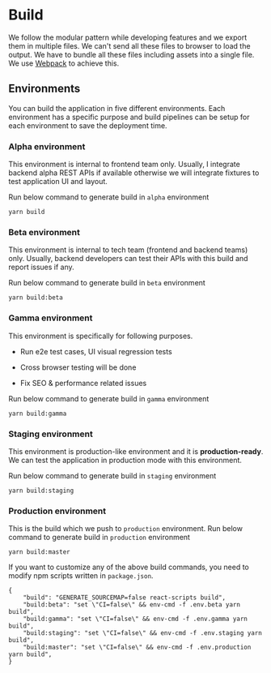 # Build

We follow the modular pattern while developing features and we export them in multiple files. We can't send all these files to browser to load the output. We have to bundle all these files including assets into a single file. We use [Webpack](https://github.com/webpack/webpack) to achieve this.

## Environments

You can build the application in five different environments. Each environment has a specific purpose and build pipelines can be setup for each environment to save the deployment time.

### Alpha environment

This environment is internal to frontend team only. Usually, I integrate backend alpha REST APIs if available otherwise we will integrate fixtures to test application UI and layout.

Run below command to generate build in `alpha` environment

```
yarn build
```

### Beta environment

This environment is internal to tech team (frontend and backend teams) only. Usually, backend developers can test their APIs with this build and report issues if any.

Run below command to generate build in `beta` environment

```
yarn build:beta
```

### Gamma environment

This environment is specifically for following purposes.

-  Run e2e test cases, UI visual regression tests

-  Cross browser testing will be done

-  Fix SEO & performance related issues

Run below command to generate build in `gamma` environment

```
yarn build:gamma
```

### Staging environment

This environment is production-like environment and it is **production-ready**. We can test the application in production mode with this environment.

Run below command to generate build in `staging` environment

```
yarn build:staging
```

### Production environment

This is the build which we push to `production` environment. Run below command to generate build in `production` environment

```
yarn build:master
```

If you want to customize any of the above build commands, you need to modify npm scripts written in `package.json`.

```
{
    "build": "GENERATE_SOURCEMAP=false react-scripts build",
    "build:beta": "set \"CI=false\" && env-cmd -f .env.beta yarn build",
    "build:gamma": "set \"CI=false\" && env-cmd -f .env.gamma yarn build",
    "build:staging": "set \"CI=false\" && env-cmd -f .env.staging yarn build",
    "build:master": "set \"CI=false\" && env-cmd -f .env.production yarn build",
}
```
